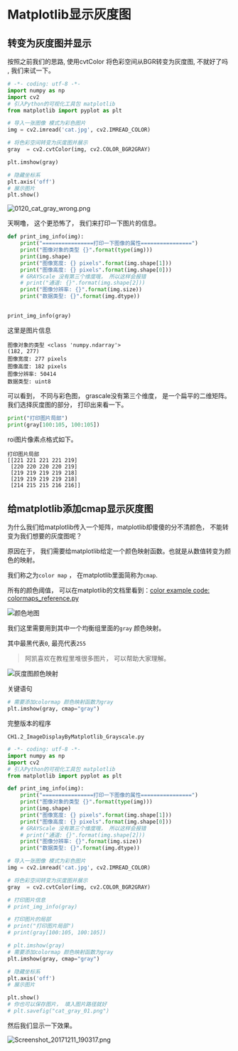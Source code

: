 # Matplotlib显示灰度图

## 转变为灰度图并显示

按照之前我们的思路, 使用cvtColor 将色彩空间从BGR转变为灰度图, 不就好了吗 , 我们来试一下。

```python
# -*- coding: utf-8 -*- 
import numpy as np
import cv2
# 引入Python的可视化工具包 matplotlib
from matplotlib import pyplot as plt

# 导入一张图像 模式为彩色图片
img = cv2.imread('cat.jpg', cv2.IMREAD_COLOR)

# 将色彩空间转变为灰度图并展示
gray  = cv2.cvtColor(img, cv2.COLOR_BGR2GRAY)

plt.imshow(gray)

# 隐藏坐标系
plt.axis('off')
# 展示图片
plt.show()

```

![0120_cat_gray_wrong.png](./image/cat_gray_wrong.png)

天啊噜， 这个更恐怖了， 我们来打印一下图片的信息。

```python
def print_img_info(img):
    print("================打印一下图像的属性================")
    print("图像对象的类型 {}".format(type(img)))
    print(img.shape)
    print("图像宽度: {} pixels".format(img.shape[1]))
    print("图像高度: {} pixels".format(img.shape[0]))
    # GRAYScale 没有第三个维度哦， 所以这样会报错
    # print("通道: {}".format(img.shape[2]))
    print("图像分辨率: {}".format(img.size))
    print("数据类型: {}".format(img.dtype))
    
```

```python
print_img_info(gray)
```

这里是图片信息

```
图像对象的类型 <class 'numpy.ndarray'>
(182, 277)
图像宽度: 277 pixels
图像高度: 182 pixels
图像分辨率: 50414
数据类型: uint8

```

可以看到， 不同与彩色图， grascale没有第三个维度， 是一个扁平的二维矩阵。 我们选择灰度图的部分， 打印出来看一下。

```python
print("打印图片局部")
print(gray[100:105, 100:105])
```

roi图片像素点格式如下。

```
打印图片局部
[[221 221 221 221 219]
 [220 220 220 220 219]
 [219 219 219 219 218]
 [219 219 219 219 218]
 [214 215 215 216 216]]

```

## 给matplotlib添加cmap显示灰度图

为什么我们给matplotlib传入一个矩阵，matplotlib却傻傻的分不清颜色， 不能转变为我们想要的灰度图呢？

原因在于， 我们需要给matplotlib给定一个颜色映射函数。也就是从数值转变为颜色的映射。

我们称之为`color map` ， 在matplotlib里面简称为`cmap`.

所有的颜色阈值， 可以在matplotlib的文档里看到：[color example code: colormaps_reference.py](https://matplotlib.org/examples/color/colormaps_reference.html)

![颜色地图](./image/colormap.png)

我们这里需要用到其中一个均衡组里面的`gray` 颜色映射。 

其中最黑代表`0`, 最亮代表`255`

> 阿凯喜欢在教程里堆很多图片， 可以帮助大家理解。

![灰度图颜色映射](./image/colormap_gray.png)

关键语句

```python
# 需要添加colormap 颜色映射函数为gray
plt.imshow(gray, cmap="gray")
```

完整版本的程序

`CH1.2_ImageDisplayByMatplotlib_Grayscale.py`

```python
# -*- coding: utf-8 -*- 
import numpy as np
import cv2
# 引入Python的可视化工具包 matplotlib
from matplotlib import pyplot as plt

def print_img_info(img):
    print("================打印一下图像的属性================")
    print("图像对象的类型 {}".format(type(img)))
    print(img.shape)
    print("图像宽度: {} pixels".format(img.shape[1]))
    print("图像高度: {} pixels".format(img.shape[0]))
    # GRAYScale 没有第三个维度哦， 所以这样会报错
    # print("通道: {}".format(img.shape[2]))
    print("图像分辨率: {}".format(img.size))
    print("数据类型: {}".format(img.dtype))

# 导入一张图像 模式为彩色图片
img = cv2.imread('cat.jpg', cv2.IMREAD_COLOR)

# 将色彩空间转变为灰度图并展示
gray  = cv2.cvtColor(img, cv2.COLOR_BGR2GRAY)

# 打印图片信息
# print_img_info(gray)

# 打印图片的局部
# print("打印图片局部")
# print(gray[100:105, 100:105])

# plt.imshow(gray)
# 需要添加colormap 颜色映射函数为gray
plt.imshow(gray, cmap="gray")

# 隐藏坐标系
plt.axis('off')
# 展示图片

plt.show()
# 你也可以保存图片， 填入图片路径就好
# plt.savefig("cat_gray_01.png")
```

然后我们显示一下效果。

![Screenshot_20171211_190317.png](./image/show-gray.png)